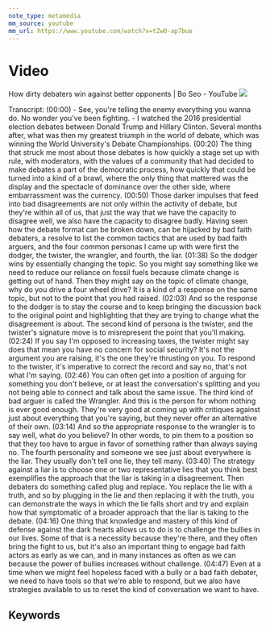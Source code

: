 ```yaml
---
note_type: metamedia
mm_source: youtube
mm_url: https://www.youtube.com/watch?v=tZw0-ap7buo
---
```


# Video

How dirty debaters win against better opponents | Bo Seo - YouTube
![](https://www.youtube.com/watch?v=tZw0-ap7buo)

Transcript:
(00:00) - See, you're telling the enemy everything you wanna do. No wonder you've been fighting. - I watched the 2016 presidential election debates between Donald Trump and Hillary Clinton. Several months after, what was then my greatest triumph in the world of debate, which was winning the World University's Debate Championships.
(00:20) The thing that struck me most about those debates is how quickly a stage set up with rule, with moderators, with the values of a community that had decided to make debates a part of the democratic process, how quickly that could be turned into a kind of a brawl, where the only thing that mattered was the display and the spectacle of dominance over the other side, where embarrassment was the currency.
(00:50) Those darker impulses that feed into bad disagreements are not only within the activity of debate, but they're within all of us, that just the way that we have the capacity to disagree well, we also have the capacity to disagree badly. Having seen how the debate format can be broken down, can be hijacked by bad faith debaters, a resolve to list the common tactics that are used by bad faith arguers, and the four common personas I came up with were first the dodger, the twister, the wrangler, and fourth, the liar.
(01:38) So the dodger wins by essentially changing the topic. So you might say something like we need to reduce our reliance on fossil fuels because climate change is getting out of hand. Then they might say on the topic of climate change, why do you drive a four wheel drive? It is a kind of a response on the same topic, but not to the point that you had raised.
(02:03) And so the response to the dodger is to stay the course and to keep bringing the discussion back to the original point and highlighting that they are trying to change what the disagreement is about. The second kind of persona is the twister, and the twister's signature move is to misrepresent the point that you'll making.
(02:24) If you say I'm opposed to increasing taxes, the twister might say does that mean you have no concern for social security? It's not the argument you are raising, it's the one they're thrusting on you. To respond to the twister, it's imperative to correct the record and say no, that's not what I'm saying.
(02:46) You can often get into a position of arguing for something you don't believe, or at least the conversation's splitting and you not being able to connect and talk about the same issue. The third kind of bad arguer is called the Wrangler. And this is the person for whom nothing is ever good enough. They're very good at coming up with critiques against just about everything that you're saying, but they never offer an alternative of their own.
(03:14) And so the appropriate response to the wrangler is to say well, what do you believe? In other words, to pin them to a position so that they too have to argue in favor of something rather than always saying no. The fourth personality and someone we see just about everywhere is the liar. They usually don't tell one lie, they tell many.
(03:40) The strategy against a liar is to choose one or two representative lies that you think best exemplifies the approach that the liar is taking in a disagreement. Then debaters do something called plug and replace. You replace the lie with a truth, and so by plugging in the lie and then replacing it with the truth, you can demonstrate the ways in which the lie falls short and try and explain how that symptomatic of a broader approach that the liar is taking to the debate.
(04:16) One thing that knowledge and mastery of this kind of defense against the dark hearts allows us to do is to challenge the bullies in our lives. Some of that is a necessity because they're there, and they often bring the fight to us, but it's also an important thing to engage bad faith actors as early as we can, and in many instances as often as we can because the power of bullies increases without challenge.
(04:47) Even at a time when we might feel hopeless faced with a bully or a bad faith debater, we need to have tools so that we're able to respond, but we also have strategies available to us to reset the kind of conversation we want to have.


## Keywords